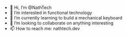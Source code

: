 - 👋 Hi, I’m @NathTech
- 👀 I’m interested in functional technology
- 🌱 I’m currently learning to build a mechanical keyboard
- 💞️ I’m looking to collaborate on anything interesting
- 📫 How to reach me: nathtech.dev

<!---
NathTech/NathTech is a ✨ special ✨ repository because its `README.md` (this file) appears on your GitHub profile.
You can click the Preview link to take a look at your changes.
--->
